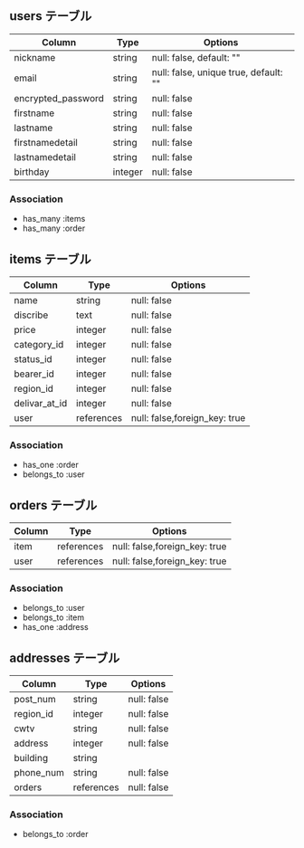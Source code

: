 ## users テーブル

| Column            | Type                   | Options                              |
| ------------------| ---------------------- | -------------------------------------|
| nickname          | string                 | null: false, default: ""             |
| email             | string                 | null: false, unique true, default: ""|
| encrypted_password| string                 | null: false                          |
| firstname         | string                 | null: false                          |
| lastname          | string                 | null: false                          |
| firstnamedetail   | string                 | null: false                          |
| lastnamedetail    | string                 | null: false                          |
| birthday          | integer                | null: false                          |


### Association

- has_many :items
- has_many :order

## items テーブル

| Column        | Type          | Options                       |
| --------------| --------------| ------------------------------|
| name          | string        | null: false                   |
| discribe      | text          | null: false                   |
| price         | integer       | null: false                   |
| category_id   | integer       | null: false                   |
| status_id     | integer       | null: false                   |
| bearer_id     | integer       | null: false                   |
| region_id     | integer       | null: false                   |
| delivar_at_id | integer       | null: false                   |
| user          | references    | null: false,foreign_key: true |


### Association

- has_one :order
- belongs_to :user

## orders テーブル

| Column       | Type          | Options                       |
| ------------ | --------------| ----------------------------- |
| item         | references    | null: false,foreign_key: true |
| user         | references    | null: false,foreign_key: true |


### Association

- belongs_to :user
- belongs_to :item
- has_one :address

## addresses テーブル

| Column     | Type       | Options     |
| -----------| -----------| ------------|
| post_num   | string     | null: false |
| region_id  | integer    | null: false |
| cwtv       | string     | null: false |
| address    | integer    | null: false | 
| building   | string     |             |
| phone_num  | string     | null: false |
| orders     | references | null: false | 

### Association

- belongs_to :order


